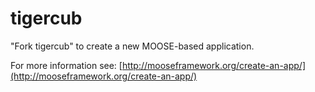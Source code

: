tigercub
=====

"Fork tigercub" to create a new MOOSE-based application.

For more information see: [http://mooseframework.org/create-an-app/](http://mooseframework.org/create-an-app/)
